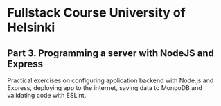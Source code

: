# Fullstack Course University of Helsinki 

## Part 3. Programming a server with NodeJS and Express

Practical exercises on configuring application backend with Node.js and Express, deploying app to the internet, saving data to MongoDB and validating code with ESLint. 